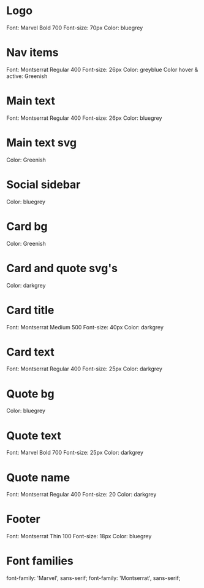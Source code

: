 # Logo

Font: Marvel Bold 700
Font-size: 70px
Color: bluegrey

# Nav items

Font: Montserrat Regular 400
Font-size: 26px
Color: greyblue
Color hover & active: Greenish

# Main text

Font: Montserrat Regular 400
Font-size: 26px
Color: bluegrey

# Main text svg

Color: Greenish

# Social sidebar

Color: bluegrey

# Card bg

Color: Greenish

# Card and quote svg's

Color: darkgrey

# Card title

Font: Montserrat Medium 500
Font-size: 40px
Color: darkgrey

# Card text

Font: Montserrat Regular 400
Font-size: 25px
Color: darkgrey

# Quote bg

Color: bluegrey

# Quote text

Font: Marvel Bold 700
Font-size: 25px
Color: darkgrey

# Quote name

Font: Montserrat Regular 400
Font-size: 20
Color: darkgrey

# Footer

Font: Montserrat Thin 100
Font-size: 18px
Color: bluegrey

# Font families

font-family: 'Marvel', sans-serif;
font-family: 'Montserrat', sans-serif;
